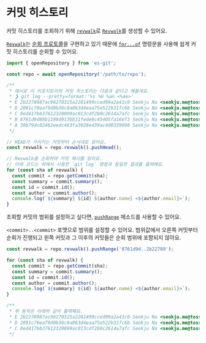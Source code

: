 # 커밋 히스토리

커밋 히스토리를 조회하기 위해 [`revwalk`](../api/classes/Repository.md#revwalk)로 [`Revwalk`](../api/classes/Revwalk.md)를 생성할 수 있어요.

[`Revwalk`](../api/classes/Revwalk.md)는 [순회 프로토콜](https://developer.mozilla.org/ko/docs/Web/JavaScript/Reference/Iteration_protocols)을 구현하고 있기 때문에 [
`for...of`](https://developer.mozilla.org/ko/docs/Web/JavaScript/Reference/Statements/for...of) 명령문을 사용해 쉽게 커밋 히스토리를 순회할 수 있어요.

```ts
import { openRepository } from 'es-git';

const repo = await openRepository('/path/to/repo');

/**
 * 예시로 이 리포지토리의 커밋 히스토리는 다음과 같다고 해볼게요.
 * ❯ git log --pretty=format:'%s %H %an <%ae>'
 * E 2b2278987ac96270325a2281499cced99a2a41c0 Seokju Na <seokju.me@toss.im>
 * D 2091c70eaf9d0b36c8a063d4eaa75e522b31fc6b Seokju Na <seokju.me@toss.im>
 * C 0ed417bb37612320099ac013cdf2b0c2614a7afc Seokju Na <seokju.me@toss.im>
 * B 8761d9d89b1198d913bb31fede8c45405fa16ef3 Seokju Na <seokju.me@toss.im>
 * A 38b79dc02462eedc463fa3028ed39ac4d0339608 Seokju Na <seokju.me@toss.im>
 */

// HEAD가 가리키는 커밋부터 순서대로 읽어요.
const revwalk = repo.revwalk().pushHead();

// Revwalk를 순회하며 커밋 해시를 읽어요.
// 아래 코드는 위에서 사용한 `git log` 명령과 동일한 결과를 출력해요.
for (const sha of revwalk) {
  const commit = repo.getCommit(sha);
  const summary = commit.summary();
  const id = commit.id();
  const author = commit.author();
  console.log(`${summary} ${id} ${author.name} <${author.email}>`);
}
```

조회할 커밋의 범위를 설정하고 싶다면, [`pushRange`](../api/classes/Revwalk.md#pushrange) 메소드를 사용할 수 있어요.

`<commit>..<commit>` 포맷으로 범위를 설정할 수 있어요. 범위값에서 오른쪽 커밋부터 순회가 진행되고 왼쪽 커밋과 그 이후의 커밋들은 순회 범위에 포함되지 않아요.

```ts
const revwalk = repo.revwalk().pushRange('8761d9d..2b22789');

for (const sha of revwalk) {
  const commit = repo.getCommit(sha);
  const summary = commit.summary();
  const id = commit.id();
  const author = commit.author();
  console.log(`${summary} ${id} ${author.name} <${author.email}>`);
}

/**
 * 위 동작은 아래와 같이 출력해요.
 * E 2b2278987ac96270325a2281499cced99a2a41c0 Seokju Na <seokju.me@toss.im>
 * D 2091c70eaf9d0b36c8a063d4eaa75e522b31fc6b Seokju Na <seokju.me@toss.im>
 * C 0ed417bb37612320099ac013cdf2b0c2614a7afc Seokju Na <seokju.me@toss.im>
 */
```
